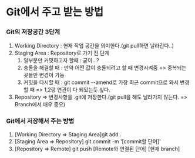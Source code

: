 # Git에서 주고 받는 방법

### Git의 저장공간 3단계
1. Working Directory : 현재 작업 공간을 의미한다.(git pull하면 날라간다..)
2. Staging Area : Repository로 가기 전 단계
   1. 일부분만 커밋하고자 할때 : 굳이...?
   2. 충돌을 해결할 때 : 만약 어떤 값이 충돌되려고 할 때 변경시켜줌 => 중복되는 곳들만 변경이 가능
   3. 커밋을 다시할 때 : git commit --amend로 가장 최근 commit으로 와서 변경할 때 => 1,2랑 연관이 다 되있는듯 싶다.
3. Repository => 변경사항을 .git에 저장한다.(git pull을 해도 날라가지 않는다. => Branch에서 매우 중요)

### Git에서 저장해서 주는 방법
1. [Working Directory => Staging Area]git add .
2. [Staging Area => Repository] git commit -m '[commit할 단어]'
3. [Repository => Remote] git push [Remote와 연결된 단어] [현재 branch]